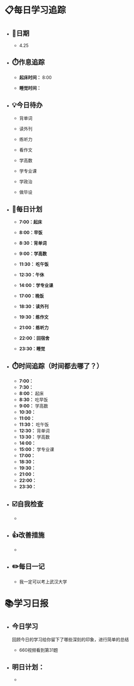 # 📋每日学习追踪

- ## 📆日期

  - 4.25

- ## ⏱️作息追踪

  - **起床时间：** 8:00

  - **睡觉时间：**

- ## 💡今日待办

  - 背单词

  - 读外刊

  - 练听力

  - 看作文

  - 学高数

  - 学专业课

  - 学政治

  - 做毕设

- ## 📝每日计划

  - **7:00：起床**

  - **8:00：早饭**

  - **8:30：背单词**

  - **9:00：学高数**

  - **11:30： 吃午饭**

  - **12:30：午休**

  - **14:00：学专业课**

  - **17:00：晚饭**

  - **18:30：读外刊**

  - **19:30：练作文**

  - **21:00：练听力**

  - **22:00：回宿舍**

  - **23:30：睡觉**

- ## ⏱️时间追踪（时间都去哪了？）

  - **7:00：**
  - **7:30：** 
  - **8:00：** 起床
  - **8:30：** 吃早饭
  - **9:00：** 学高数
  - **10:30：** 
  - **11:00：** 
  - **11:30：** 吃午饭
  - **12:30：** 背单词
  - **13:30：** 学高数
  - **14:00：**
  - **15:00：** 学专业课
  - **17:00：**
  - **18:30：**
  - **19:30：**
  - **21:00：**
  - **22:00：**
  - **23:30：**

- ## ☑️自我检查

  - 

- ## 👍改善措施

  - 

- ## ✏️每日一记

  - 我一定可以考上武汉大学

# 📚学习日报

- ## 今日学习

  回顾今日的学习给你留下了哪些深刻的印象，进行简单的总结

  - 660视频看到第31题

- ## 明日计划：
  
  - 
